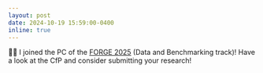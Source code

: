```yaml
---
layout: post
date: 2024-10-19 15:59:00-0400
inline: true
---
```


:man_technologist: I joined the PC of the [FORGE 2025](https://conf.researchr.org/track/forge-2025/forge-2025-benchmarking) (Data and Benchmarking track)! Have a look at the CfP and consider submitting your research!